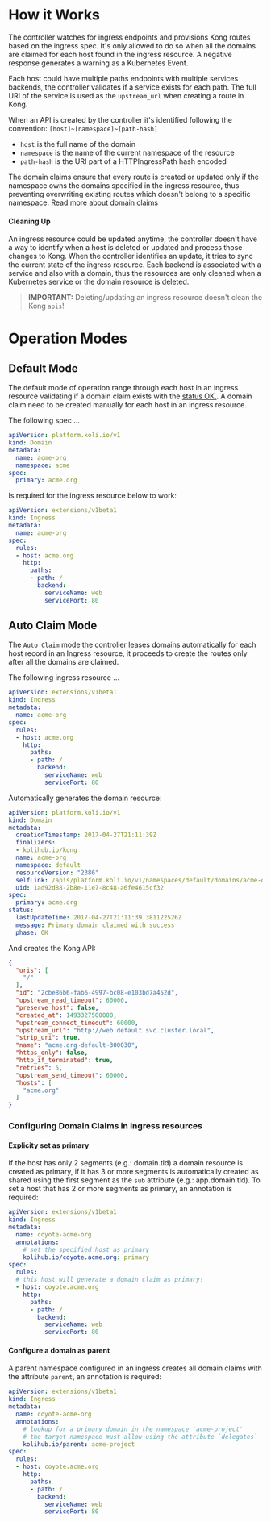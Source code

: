 # How it Works

The controller watches for ingress endpoints and provisions Kong routes based on the ingress spec. It's only allowed to do so when all the domains are claimed for each host found in the ingress resource. A negative response generates a warning as a Kubernetes Event.

Each host could have multiple paths endpoints with multiple services backends, the controller validates if a service exists for each path. The full URI of the service is used as the `upstream_url` when creating a route in Kong. 

When an API is created by the controller it's identified following the convention: `[host]~[namespace]~[path-hash]`

- `host` is the full name of the domain
- `namespace` is the name of the current namespace of the resource
- `path-hash` is the URI part of a HTTPIngressPath hash encoded

The domain claims ensure that every route is created or updated only if the namespace owns the domains specified in the ingress resource, thus preventing overwriting existing routes which doesn't belong to a specific namespace. [Read more about domain claims](domain-claims.md)

#### Cleaning Up

An ingress resource could be updated anytime, the controller doesn't have a way to identify when a host is deleted or updated and process those changes to Kong. When the controller identifies an update, it tries to sync the current state of the ingress resource. Each backend is associated with a service and also with a domain, thus the resources are only cleaned when a Kubernetes service or the domain resource is deleted.

> **IMPORTANT:** Deleting/updating an ingress resource doesn't clean the Kong `apis`!

# Operation Modes

## Default Mode

The default mode of operation range through each host in an ingress resource validating if a domain claim exists with the [status OK.](domain-claims.md#Status). A domain claim need to be created manually for each host in an ingress resource.

The following spec ...

```yaml
apiVersion: platform.koli.io/v1
kind: Domain
metadata:
  name: acme-org
  namespace: acme
spec:
  primary: acme.org
```

Is required for the ingress resource below to work:

```yaml
apiVersion: extensions/v1beta1
kind: Ingress
metadata:
  name: acme-org
spec:
  rules:
  - host: acme.org
    http:
      paths:
      - path: /
        backend:
          serviceName: web
          servicePort: 80
```

## Auto Claim Mode

The `Auto Claim` mode the controller leases domains automatically for each host record in an Ingress resource, it proceeds to create the routes only after all the domains are claimed.

The following ingress resource ...

```yaml
apiVersion: extensions/v1beta1
kind: Ingress
metadata:
  name: acme-org
spec:
  rules:
  - host: acme.org
    http:
      paths:
      - path: /
        backend:
          serviceName: web
          servicePort: 80
```

Automatically generates the domain resource:

```yaml
apiVersion: platform.koli.io/v1
kind: Domain
metadata:
  creationTimestamp: 2017-04-27T21:11:39Z
  finalizers:
  - kolihub.io/kong
  name: acme-org
  namespace: default
  resourceVersion: "2386"
  selfLink: /apis/platform.koli.io/v1/namespaces/default/domains/acme-org
  uid: 1ad92d88-2b8e-11e7-8c48-a6fe4615cf32
spec:
  primary: acme.org
status:
  lastUpdateTime: 2017-04-27T21:11:39.381122526Z
  message: Primary domain claimed with success
  phase: OK
```

And creates the Kong API:

```json
{
  "uris": [
    "/"
  ],
  "id": "2cbe86b6-fab6-4997-bc08-e103bd7a452d",
  "upstream_read_timeout": 60000,
  "preserve_host": false,
  "created_at": 1493327500000,
  "upstream_connect_timeout": 60000,
  "upstream_url": "http://web.default.svc.cluster.local",
  "strip_uri": true,
  "name": "acme.org~default~300030",
  "https_only": false,
  "http_if_terminated": true,
  "retries": 5,
  "upstream_send_timeout": 60000,
  "hosts": [
    "acme.org"
  ]
}
```

### Configuring Domain Claims in ingress resources

#### Explicity set as primary

If the host has only 2 segments (e.g.: domain.tld) a domain resource is created as primary, if it has 3 or more segments is automatically created as shared using the first segment as the `sub` attribute (e.g.: app.domain.tld).
To set a host that has 2 or more segments as primary, an annotation is required:

```yaml
apiVersion: extensions/v1beta1
kind: Ingress
metadata:
  name: coyote-acme-org
  annotations:
    # set the specified host as primary
    kolihub.io/coyote.acme.org: primary
spec:
  rules:
  # this host will generate a domain claim as primary!
  - host: coyote.acme.org
    http:
      paths:
      - path: /
        backend:
          serviceName: web
          servicePort: 80
```

#### Configure a domain as parent

A parent namespace configured in an ingress creates all domain claims with the attribute `parent`, an annotation is required:

```yaml
apiVersion: extensions/v1beta1
kind: Ingress
metadata:
  name: coyote-acme-org
  annotations:
    # lookup for a primary domain in the namespace 'acme-project'
    # the target namespace must allow using the attribute `delegates`
    kolihub.io/parent: acme-project
spec:
  rules:
  - host: coyote.acme.org
    http:
      paths:
      - path: /
        backend:
          serviceName: web
          servicePort: 80
```

